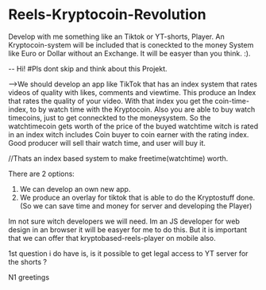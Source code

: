 # Reels-Kryptocoin-Revolution
Develop with me something like an Tiktok or YT-shorts, Player. An Kryptocoin-system will be included that is coneckted to the money System like Euro or Dollar without an Exchange. It will be easyer than you think. :).

-- Hi!
#Pls dont skip and think about this Projekt.

-->We should develop an app like TikTok that has an index system that rates videos of quality with likes, comments and viewtime. This produce an Index that rates the quality of your video. With that index you get the coin-time-index, to by watch time with the Kryptocoin. Also you are able to buy watch timecoins, just to get conneckted to the moneysystem. So the watchtimecoin gets worth of the price of the buyed watchtime witch is rated in an index witch includes Coin buyer to coin earner with the rating index. Good producer will sell thair watch time, and user will buy it. 

//Thats an index based system to make freetime(watchtime) worth. 

There are 2 options:

1. We can develop an own new app.
2. We produce an overlay for tiktok that is able to do the Kryptostuff done. (So we can save time and money for server and developing the Player)

Im not sure witch developers we will need. Im an JS developer for web design in an browser it will be easyer for me to do this. But it is important that we can offer that kryptobased-reels-player on mobile also. 

1st question i do have is, is it possible to get legal access to YT server for the shorts ?

N1 greetings
